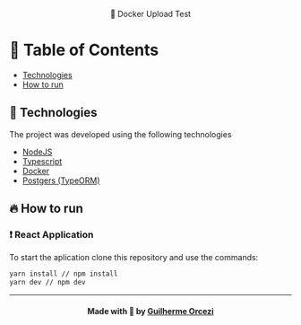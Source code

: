 
<p align="center"> 🚀 Docker Upload Test
 </p>
 
# :pushpin: Table of Contents

- [Technologies](#tecnologias-utilizadas)
- [How to run](#como-usar)

## :rocket: Technologies

The project was developed using the following technologies

- [NodeJS](https://nodejs.org/en/)
- [Typescript](https://www.typescriptlang.org/)
- [Docker](https://www.docker.com/)
- [Postgers (TypeORM)](https://typeorm.io/#/)

## :fire: How to run

### :exclamation: React Application
To start the aplication clone this repository and use the commands:
```bash
yarn install // npm install
yarn dev // npm dev
```
---

<h4 align="center">
    Made with 💜 by <a href="https://www.linkedin.com/in/guilherme-orcezi" target="_blank">Guilherme Orcezi</a>
</h4>
